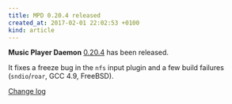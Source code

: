 ```yaml
---
title: MPD 0.20.4 released
created_at: 2017-02-01 22:02:53 +0100
kind: article
---
```


**Music Player Daemon**
[0.20.4](/download/mpd/0.20/mpd-0.20.4.tar.xz)
has been released.

It fixes a freeze bug in the `nfs` input plugin and a few build
failures (`sndio`/`roar`, GCC 4.9, FreeBSD).

[Change log](https://raw.githubusercontent.com/MusicPlayerDaemon/MPD/v0.20.4/NEWS)
